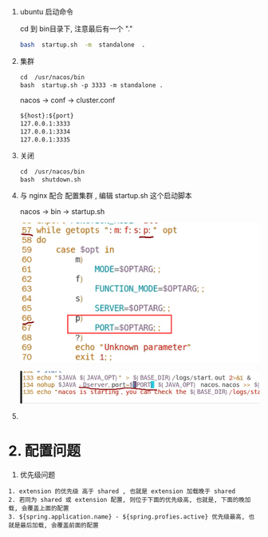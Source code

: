 1. ubuntu 启动命令

   cd 到 bin目录下, 注意最后有一个 "\."

   ```sh
   bash  startup.sh  -m  standalone  .
   ```

2. 集群

   ```
   cd  /usr/nacos/bin
   bash  startup.sh -p 3333 -m standalone .
   ```

   nacos  ->  conf  ->   cluster.conf

   ```
   ${host}:${port}
   127.0.0.1:3333
   127.0.0.1:3334
   127.0.0.1:3335
   ```

   

3. 关闭

   ```
   cd  /usr/nacos/bin
   bash  shutdown.sh
   ```

4. 与 nginx 配合 配置集群 , 编辑 startup.sh 这个启动脚本

   nacos  ->  bin  ->  startup.sh

   

   ![](.\img\nacos-nginx-集群.png)

   ![](.\img\nginx-dserverport.png)

5. 




# 2. 配置问题

1. 优先级问题

 ```
1. extension 的优先级 高于 shared , 也就是 extension 加载晚于 shared 
2. 若同为 shared 或 extension 配置, 则位于下面的优先级高, 也就是, 下面的晚加载, 会覆盖上面的配置
3. ${spring.application.name} - ${spring.profies.active} 优先级最高, 也就是最后加载, 会覆盖前面的配置

 ```

​	

